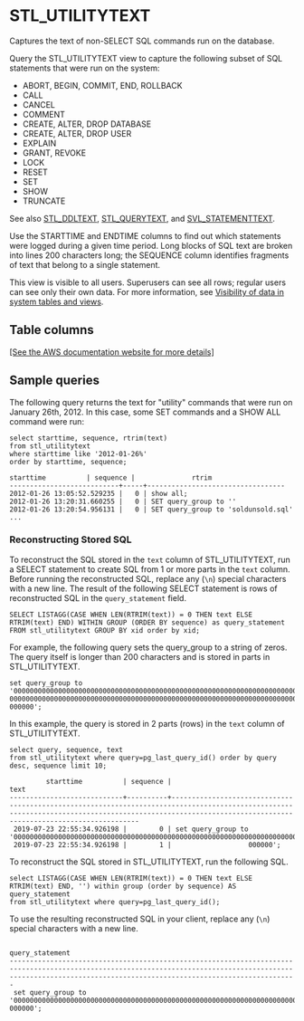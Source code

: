 # STL\_UTILITYTEXT<a name="r_STL_UTILITYTEXT"></a>

Captures the text of non\-SELECT SQL commands run on the database\.

Query the STL\_UTILITYTEXT view to capture the following subset of SQL statements that were run on the system:
+ ABORT, BEGIN, COMMIT, END, ROLLBACK
+ CALL
+ CANCEL
+ COMMENT
+ CREATE, ALTER, DROP DATABASE
+ CREATE, ALTER, DROP USER
+ EXPLAIN
+ GRANT, REVOKE
+ LOCK
+ RESET
+ SET
+ SHOW
+ TRUNCATE

See also [STL\_DDLTEXT](r_STL_DDLTEXT.md), [STL\_QUERYTEXT](r_STL_QUERYTEXT.md), and [SVL\_STATEMENTTEXT](r_SVL_STATEMENTTEXT.md)\.

Use the STARTTIME and ENDTIME columns to find out which statements were logged during a given time period\. Long blocks of SQL text are broken into lines 200 characters long; the SEQUENCE column identifies fragments of text that belong to a single statement\.

This view is visible to all users\. Superusers can see all rows; regular users can see only their own data\. For more information, see [Visibility of data in system tables and views](c_visibility-of-data.md)\.

## Table columns<a name="r_STL_UTILITYTEXT-table-columns"></a>

[\[See the AWS documentation website for more details\]](http://docs.aws.amazon.com/redshift/latest/dg/r_STL_UTILITYTEXT.html)

## Sample queries<a name="r_STL_UTILITYTEXT-sample-queries"></a>

The following query returns the text for "utility" commands that were run on January 26th, 2012\. In this case, some SET commands and a SHOW ALL command were run: 

```
select starttime, sequence, rtrim(text)
from stl_utilitytext
where starttime like '2012-01-26%'
order by starttime, sequence;

starttime          | sequence |              rtrim
---------------------------+-----+----------------------------------
2012-01-26 13:05:52.529235 |   0 | show all;
2012-01-26 13:20:31.660255 |   0 | SET query_group to ''
2012-01-26 13:20:54.956131 |   0 | SET query_group to 'soldunsold.sql'
...
```

### Reconstructing Stored SQL<a name="r_STL_UTILITYTEXT-reconstruct-sql"></a>

To reconstruct the SQL stored in the `text` column of STL\_UTILITYTEXT, run a SELECT statement to create SQL from 1 or more parts in the `text` column\. Before running the reconstructed SQL, replace any \(`\n`\) special characters with a new line\. The result of the following SELECT statement is rows of reconstructed SQL in the `query_statement` field\.

```
SELECT LISTAGG(CASE WHEN LEN(RTRIM(text)) = 0 THEN text ELSE RTRIM(text) END) WITHIN GROUP (ORDER BY sequence) as query_statement 
FROM stl_utilitytext GROUP BY xid order by xid;
```

For example, the following query sets the query\_group to a string of zeros\. The query itself is longer than 200 characters and is stored in parts in STL\_UTILITYTEXT\.

```
set query_group to '00000000000000000000000000000000000000000000000000000000000000000000000000000000
0000000000000000000000000000000000000000000000000000000000000000000000000000000000                  000000';
```

In this example, the query is stored in 2 parts \(rows\) in the `text` column of STL\_UTILITYTEXT\.

```
select query, sequence, text
from stl_utilitytext where query=pg_last_query_id() order by query desc, sequence limit 10;
```

```
         starttime          | sequence |                                                                                                   text                                                                                                   
----------------------------+----------+----------------------------------------------------------------------------------------------------------------------------------------------------------------------------------------------------------
 2019-07-23 22:55:34.926198 |        0 | set query_group to '00000000000000000000000000000000000000000000000000000000000000000000000000000000\n0000000000000000000000000000000000000000000000000000000000000000000000000000000000
 2019-07-23 22:55:34.926198 |        1 |                   000000';
```

To reconstruct the SQL stored in STL\_UTILITYTEXT, run the following SQL\. 

```
select LISTAGG(CASE WHEN LEN(RTRIM(text)) = 0 THEN text ELSE RTRIM(text) END, '') within group (order by sequence) AS query_statement 
from stl_utilitytext where query=pg_last_query_id();
```

To use the resulting reconstructed SQL in your client, replace any \(`\n`\) special characters with a new line\. 

```
                                                                                                                                      query_statement                                                                                                                                       
-------------------------------------------------------------------------------------------------------------------------------------------------------------------------------------------------------------------
 set query_group to '00000000000000000000000000000000000000000000000000000000000000000000000000000000\n0000000000000000000000000000000000000000000000000000000000000000000000000000000000                  000000';
```